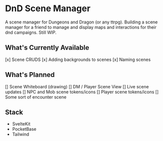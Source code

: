 # DnD Scene Manager

A scene manager for Dungeons and Dragon (or any ttrpg).
Building a scene manager for a friend to manage and display maps and interactions for their dnd campaigns.
Still WIP.

## What's Currently Available

[x] Scene CRUDS
[x] Adding backgrounds to scenes
[x] Naming scenes

## What's Planned

[] Scene Whiteboard (drawing)
[] DM / Player Scene View
  [] Live scene updates
[] NPC and Mob scene tokens/icons
[] Player scene tokens/icons
[] Some sort of encounter scene

## Stack

- SvelteKit
- PocketBase
- Tailwind
